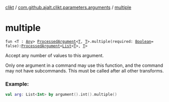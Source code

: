[clikt](../index.md) / [com.github.ajalt.clikt.parameters.arguments](index.md) / [multiple](./multiple.md)

# multiple

`fun <T : `[`Any`](https://kotlinlang.org/api/latest/jvm/stdlib/kotlin/-any/index.html)`> `[`ProcessedArgument`](-processed-argument/index.md)`<`[`T`](multiple.md#T)`, `[`T`](multiple.md#T)`>.multiple(required: `[`Boolean`](https://kotlinlang.org/api/latest/jvm/stdlib/kotlin/-boolean/index.html)` = false): `[`ProcessedArgument`](-processed-argument/index.md)`<`[`List`](https://kotlinlang.org/api/latest/jvm/stdlib/kotlin.collections/-list/index.html)`<`[`T`](multiple.md#T)`>, `[`T`](multiple.md#T)`>`

Accept any number of values to this argument.

Only one argument in a command may use this function, and the command may not have subcommands. This must
be called after all other transforms.

### Example:

``` kotlin
val arg: List<Int> by argument().int().multiple()
```

